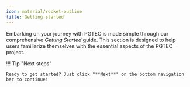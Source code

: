 ```yaml
---
icon: material/rocket-outline
title: Getting started
---
```

<script>
    // Hide sidebar. This script is only executed in the data sources page.
    document.addEventListener('DOMContentLoaded', function () {
        const sidebar = document.querySelector('.md-sidebar--secondary');
        if (document.querySelector('.catalog-header') && sidebar) {
            sidebar.style.display = 'none';
            sidebar.style.width = '0';
            sidebar.style.padding = '0';
            sidebar.style.margin = '0';
        }
    });
</script>

Embarking on your journey with PGTEC is made simple through our comprehensive *Getting Started* guide. This section is designed to help users familiarize themselves with the essential aspects of the PGTEC project.

!!! Tip "Next steps"

    Ready to get started? Just click "**Next**" on the bottom navigation bar to continue!